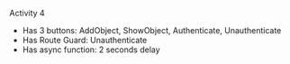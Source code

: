 Activity 4
- Has 3 buttons: AddObject, ShowObject, Authenticate, Unauthenticate
- Has Route Guard: Unauthenticate
- Has async function: 2 seconds delay
